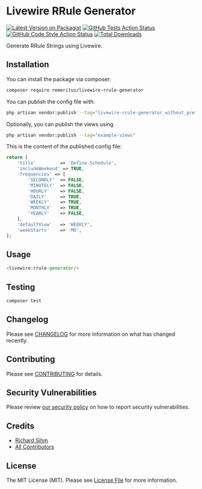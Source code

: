 # Livewire RRule Generator

[![Latest Version on Packagist](https://img.shields.io/packagist/v/remeritus/livewire-rrule-generator.svg?style=flat-square)](https://packagist.org/packages/remeritus/livewire-rrule-generator)
[![GitHub Tests Action Status](https://img.shields.io/github/workflow/status/remeritus/livewire-rrule-generator/run-tests?label=tests)](https://github.com/remeritus/livewire-rrule-generator/actions?query=workflow%3Arun-tests+branch%3Amain)
[![GitHub Code Style Action Status](https://img.shields.io/github/workflow/status/remeritus/livewire-rrule-generator/Check%20&%20fix%20styling?label=code%20style)](https://github.com/remeritus/livewire-rrule-generator/actions?query=workflow%3A"Check+%26+fix+styling"+branch%3Amain)
[![Total Downloads](https://img.shields.io/packagist/dt/remeritus/livewire-rrule-generator.svg?style=flat-square)](https://packagist.org/packages/remeritus/livewire-rrule-generator)

Generate RRule Strings using Livewire.

## Installation

You can install the package via composer:

```bash
composer require remeritus/livewire-rrule-generator
```

You can publish the config file with:
```bash
php artisan vendor:publish --tag="livewire-rrule-generator_without_prefix-config"
```

Optionally, you can publish the views using

```bash
php artisan vendor:publish --tag="example-views"
```

This is the content of the published config file:

```php
return [
    'title'         => 'Define Schedule',
    'includeWeekend' => TRUE,
    'frequencies' => [
        'SECONDLY'  => FALSE,
        'MINUTELY'  => FALSE,
        'HOURLY'    => FALSE,
        'DAILY'     => TRUE,
        'WEEKLY'    => TRUE,
        'MONTHLY'   => TRUE,
        'YEARLY'    => FALSE,
    ],
    'defaultView'   => 'WEEKLY',
    'weekStarts'    => 'MO',
];
```

## Usage

```php
<livewire:rrule-generator/>
```

## Testing

```bash
composer test
```

## Changelog

Please see [CHANGELOG](CHANGELOG.md) for more information on what has changed recently.

## Contributing

Please see [CONTRIBUTING](.github/CONTRIBUTING.md) for details.

## Security Vulnerabilities

Please review [our security policy](../../security/policy) on how to report security vulnerabilities.

## Credits

- [Richard Sihm](https://github.com/remeritus)
- [All Contributors](../../contributors)

## License

The MIT License (MIT). Please see [License File](LICENSE.md) for more information.

